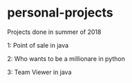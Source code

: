 # personal-projects

Projects done in summer of 2018

1: Point of sale in java

2: Who wants to be a millionare in python

3: Team Viewer in java
